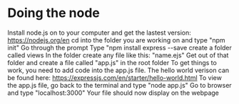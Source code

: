 # Doing the node
Install node.js on to your computer and get the lastest version:
  https://nodejs.org/en
cd into the folder you are working on and type "npm init"
Go through the prompt
Type "npm install express --save
create a folder called views
  In the folder create any file like this: "name.ejs"
  Get out of that folder and create a file called "app.js" in the root folder
To get things to work, you need to add code into the app.js file.
The hello world verison can be found here: https://expressjs.com/en/starter/hello-world.html
To view the app.js file, go back to the terminal and type "node app.js"
Go to browser and type "localhost:3000"
Your file should now display on the webpage
